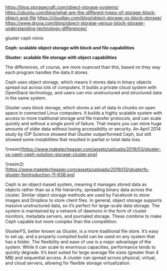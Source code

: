 https://blog.storagecraft.com/object-storage-systems/
https://ubuntu.com/blog/what-are-the-different-types-of-storage-block-object-and-file
https://cloudian.com/blog/object-storage-vs-block-storage/
https://www.druva.com/blog/object-storage-versus-block-storage-understanding-technology-differences/

gluster
ceph
minio




__Ceph: scalable object storage with block and file capabilities__

__Gluster: scalable file storage with object capabilities__

The differences, of course, are more nuanced than this, based on they way each program handles the data it stores.

Ceph uses object storage, which means it stores data in binary objects spread out across lots of computers. It builds a private cloud system with OpenStack technology, and users can mix unstructured and structured data in the same system.

Gluster uses block storage, which stores a set of data in chunks on open space in connected Linux computers. It builds a highly scalable system with access to more traditional storage and file transfer protocols, and can scale quickly and without a single point of failure. That means you can store huge amounts of older data without losing accessibility or security. An April 2014 study by IOP Science showed that Gluster outperformed Ceph, but still showed some instabilities that resulted in partial or total data loss.

!(resim)[https://www.maketecheasier.com/assets/uploads/2019/03/gluster-vs-ceph-ceph-solution-storage-cluster.png]

!(resim2)[https://www.maketecheasier.com/assets/uploads/2019/03/glusterfs-gluster-fsintroduction-11-638.jpg]

Ceph is an object-based system, meaning it manages stored data as objects rather than as a file hierarchy, spreading binary data across the cluster. Similar object storage methods are used by Facebook to store images and Dropbox to store client files. In general, object storage supports massive unstructured data, so it’s perfect for large-scale data storage. The system is maintained by a network of daemons in the form of cluster monitors, metadata servers, and journaled storage. These combine to make Ceph capable but more complex than the competition.


GlusterFS, better known as Gluster, is a more traditional file store. It’s easy to set up, and a properly-compiled build can be used on any system that has a folder. The flexibility and ease of use is a major advantage of the system. While it can scale to enormous capacities, performance tends to quickly degrade. It’s best suited for large average file sizes (greater than 4 MB) and sequential access. A cluster can spread across physical, virtual, and cloud servers, allowing for flexible storage virtualization.
